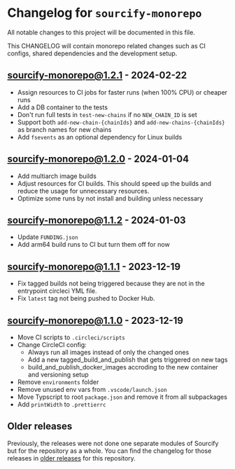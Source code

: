 # Changelog for `sourcify-monorepo`

All notable changes to this project will be documented in this file.

This CHANGELOG will contain monorepo related changes such as CI configs, shared dependencies and the development setup.

## sourcify-monorepo@1.2.1 - 2024-02-22

- Assign resources to CI jobs for faster runs (when 100% CPU) or cheaper runs
- Add a DB container to the tests
- Don't run full tests in `test-new-chains` if no `NEW_CHAIN_ID` is set
- Support both `add-new-chain-{chainIds}` and `add-new-chains-{chainIds}` as branch names for new chains
- Add `fsevents` as an optional dependency for Linux builds

## sourcify-monorepo@1.2.0 - 2024-01-04

- Add multiarch image builds
- Adjust resources for CI builds. This should speed up the builds and reduce the usage for unnecessary resources.
- Optimize some runs by not install and building unless necessary

## sourcify-monorepo@1.1.2 - 2024-01-03

- Update `FUNDING.json`
- Add arm64 build runs to CI but turn them off for now

## sourcify-monorepo@1.1.1 - 2023-12-19

- Fix tagged builds not being triggered because they are not in the entrypoint circleci YML file.
- Fix `latest` tag not being pushed to Docker Hub.

## sourcify-monorepo@1.1.0 - 2023-12-19

- Move CI scripts to `.circleci/scripts`
- Change CircleCI config:
  - Always run all images instead of only the changed ones
  - Add a new tagged_build_and_publish that gets triggered on new tags
  - build_and_publish_docker_images accroding to the new container and versioning setup
- Remove `environments` folder
- Remove unused env vars from `.vscode/launch.json`
- Move Typscript to root `package.json` and remove it from all subpackages
- Add `printWidth` to `.prettierrc`

## Older releases

Previously, the releases were not done one separate modules of Sourcify but for the repository as a whole.
You can find the changelog for those releases in [older releases](https://github.com/ethereum/sourcify/releases) for this repository.
